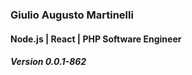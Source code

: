 
### Giulio Augusto Martinelli
#### Node.js | React | PHP Software Engineer
##### Version 0.0.1-862

